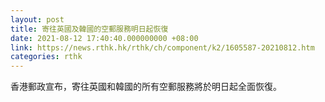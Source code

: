 ```yaml
---
layout: post
title: 寄往英國及韓國的空郵服務明日起恢復
date: 2021-08-12 17:40:40.000000000 +08:00
link: https://news.rthk.hk/rthk/ch/component/k2/1605587-20210812.htm
categories: rthk
---
```


香港郵政宣布，寄往英國和韓國的所有空郵服務將於明日起全面恢復。
